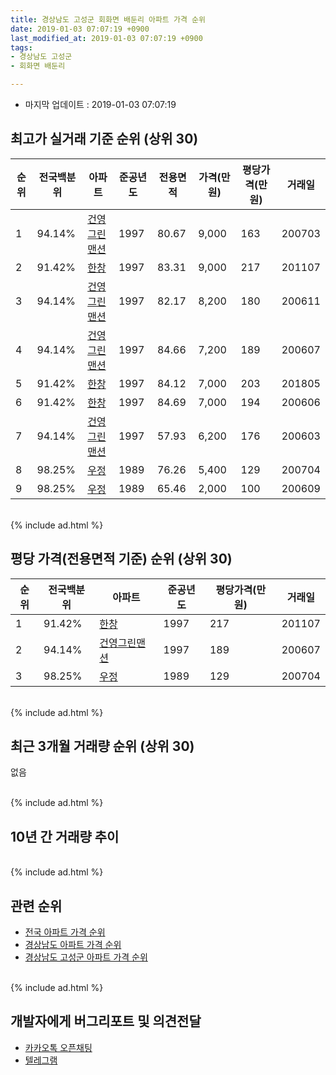 ```yaml
---
title: 경상남도 고성군 회화면 배둔리 아파트 가격 순위
date: 2019-01-03 07:07:19 +0900
last_modified_at: 2019-01-03 07:07:19 +0900
tags:
- 경상남도 고성군
- 회화면 배둔리

---
```


* 마지막 업데이트 : 2019-01-03 07:07:19

## 최고가 실거래 기준 순위 (상위 30)


|순위|전국백분위|아파트|준공년도|전용면적|가격(만원)|평당가격(만원)|거래일|
|---|---|---|---|---|---|---|---|
|1|94.14%|[건영그린맨션](https://search.naver.com/search.naver?query=%EA%B2%BD%EC%83%81%EB%82%A8%EB%8F%84+%EA%B3%A0%EC%84%B1%EA%B5%B0+%ED%9A%8C%ED%99%94%EB%A9%B4+%EB%B0%B0%EB%91%94%EB%A6%AC+%EA%B1%B4%EC%98%81%EA%B7%B8%EB%A6%B0%EB%A7%A8%EC%85%98)|1997|80.67|9,000|163|200703|
|2|91.42%|[한창](https://search.naver.com/search.naver?query=%EA%B2%BD%EC%83%81%EB%82%A8%EB%8F%84+%EA%B3%A0%EC%84%B1%EA%B5%B0+%ED%9A%8C%ED%99%94%EB%A9%B4+%EB%B0%B0%EB%91%94%EB%A6%AC+%ED%95%9C%EC%B0%BD)|1997|83.31|9,000|217|201107|
|3|94.14%|[건영그린맨션](https://search.naver.com/search.naver?query=%EA%B2%BD%EC%83%81%EB%82%A8%EB%8F%84+%EA%B3%A0%EC%84%B1%EA%B5%B0+%ED%9A%8C%ED%99%94%EB%A9%B4+%EB%B0%B0%EB%91%94%EB%A6%AC+%EA%B1%B4%EC%98%81%EA%B7%B8%EB%A6%B0%EB%A7%A8%EC%85%98)|1997|82.17|8,200|180|200611|
|4|94.14%|[건영그린맨션](https://search.naver.com/search.naver?query=%EA%B2%BD%EC%83%81%EB%82%A8%EB%8F%84+%EA%B3%A0%EC%84%B1%EA%B5%B0+%ED%9A%8C%ED%99%94%EB%A9%B4+%EB%B0%B0%EB%91%94%EB%A6%AC+%EA%B1%B4%EC%98%81%EA%B7%B8%EB%A6%B0%EB%A7%A8%EC%85%98)|1997|84.66|7,200|189|200607|
|5|91.42%|[한창](https://search.naver.com/search.naver?query=%EA%B2%BD%EC%83%81%EB%82%A8%EB%8F%84+%EA%B3%A0%EC%84%B1%EA%B5%B0+%ED%9A%8C%ED%99%94%EB%A9%B4+%EB%B0%B0%EB%91%94%EB%A6%AC+%ED%95%9C%EC%B0%BD)|1997|84.12|7,000|203|201805|
|6|91.42%|[한창](https://search.naver.com/search.naver?query=%EA%B2%BD%EC%83%81%EB%82%A8%EB%8F%84+%EA%B3%A0%EC%84%B1%EA%B5%B0+%ED%9A%8C%ED%99%94%EB%A9%B4+%EB%B0%B0%EB%91%94%EB%A6%AC+%ED%95%9C%EC%B0%BD)|1997|84.69|7,000|194|200606|
|7|94.14%|[건영그린맨션](https://search.naver.com/search.naver?query=%EA%B2%BD%EC%83%81%EB%82%A8%EB%8F%84+%EA%B3%A0%EC%84%B1%EA%B5%B0+%ED%9A%8C%ED%99%94%EB%A9%B4+%EB%B0%B0%EB%91%94%EB%A6%AC+%EA%B1%B4%EC%98%81%EA%B7%B8%EB%A6%B0%EB%A7%A8%EC%85%98)|1997|57.93|6,200|176|200603|
|8|98.25%|[우정](https://search.naver.com/search.naver?query=%EA%B2%BD%EC%83%81%EB%82%A8%EB%8F%84+%EA%B3%A0%EC%84%B1%EA%B5%B0+%ED%9A%8C%ED%99%94%EB%A9%B4+%EB%B0%B0%EB%91%94%EB%A6%AC+%EC%9A%B0%EC%A0%95)|1989|76.26|5,400|129|200704|
|9|98.25%|[우정](https://search.naver.com/search.naver?query=%EA%B2%BD%EC%83%81%EB%82%A8%EB%8F%84+%EA%B3%A0%EC%84%B1%EA%B5%B0+%ED%9A%8C%ED%99%94%EB%A9%B4+%EB%B0%B0%EB%91%94%EB%A6%AC+%EC%9A%B0%EC%A0%95)|1989|65.46|2,000|100|200609|


<br>
{% include ad.html %}
<br>

## 평당 가격(전용면적 기준) 순위 (상위 30)


|순위|전국백분위|아파트|준공년도|평당가격(만원)|거래일|
|---|---|---|---|---|---|
|1|91.42%|[한창](https://search.naver.com/search.naver?query=%EA%B2%BD%EC%83%81%EB%82%A8%EB%8F%84+%EA%B3%A0%EC%84%B1%EA%B5%B0+%ED%9A%8C%ED%99%94%EB%A9%B4+%EB%B0%B0%EB%91%94%EB%A6%AC+%ED%95%9C%EC%B0%BD)|1997|217|201107|
|2|94.14%|[건영그린맨션](https://search.naver.com/search.naver?query=%EA%B2%BD%EC%83%81%EB%82%A8%EB%8F%84+%EA%B3%A0%EC%84%B1%EA%B5%B0+%ED%9A%8C%ED%99%94%EB%A9%B4+%EB%B0%B0%EB%91%94%EB%A6%AC+%EA%B1%B4%EC%98%81%EA%B7%B8%EB%A6%B0%EB%A7%A8%EC%85%98)|1997|189|200607|
|3|98.25%|[우정](https://search.naver.com/search.naver?query=%EA%B2%BD%EC%83%81%EB%82%A8%EB%8F%84+%EA%B3%A0%EC%84%B1%EA%B5%B0+%ED%9A%8C%ED%99%94%EB%A9%B4+%EB%B0%B0%EB%91%94%EB%A6%AC+%EC%9A%B0%EC%A0%95)|1989|129|200704|


<br>
{% include ad.html %}
<br>

## 최근 3개월 거래량 순위 (상위 30)

없음

<br>
{% include ad.html %}
<br>

## 10년 간 거래량 추이


<div style="width:100%;">
    <canvas id="deal_progress" height="250"></canvas>
</div>

<script>
new Chart(document.getElementById("deal_progress"), {
    type: 'line',
    data: {
        labels: ['200901','200902','200903','200904','200905','200906','200907','200908','200909','200910','200911','200912','201001','201002','201003','201004','201005','201006','201007','201008','201009','201010','201011','201012','201101','201102','201103','201104','201105','201106','201107','201108','201109','201110','201111','201112','201201','201202','201203','201204','201205','201206','201207','201208','201209','201210','201211','201212','201301','201302','201303','201304','201305','201306','201307','201308','201309','201310','201311','201312','201401','201402','201403','201404','201405','201406','201407','201408','201409','201410','201411','201412','201501','201502','201503','201504','201505','201506','201507','201508','201509','201510','201511','201512','201601','201602','201603','201604','201605','201606','201607','201608','201609','201610','201611','201612','201701','201702','201703','201704','201705','201706','201707','201708','201709','201710','201711','201712','201801','201802','201803','201804','201805','201806','201807','201808','201809','201810','201811','201812','201901'],
        datasets: [{
            label: '실거래 수',
            pointRadius: 1,
            data: [0, 1, 0, 0, 0, 1, 0, 0, 1, 0, 0, 0, 1, 0, 0, 0, 1, 1, 1, 0, 1, 0, 1, 1, 0, 0, 2, 2, 0, 0, 3, 2, 0, 0, 0, 0, 3, 0, 1, 1, 2, 1, 0, 0, 0, 0, 1, 0, 0, 0, 0, 1, 1, 0, 3, 0, 0, 1, 0, 1, 0, 0, 1, 1, 1, 1, 1, 2, 1, 0, 0, 0, 1, 1, 2, 0, 0, 1, 1, 0, 0, 0, 0, 0, 0, 0, 2, 0, 1, 0, 0, 1, 0, 0, 0, 0, 0, 0, 1, 0, 0, 0, 0, 2, 0, 0, 0, 1, 1, 0, 0, 1, 1, 1, 1, 1, 0, 0, 0, 0, 0],
            borderColor: "rgba(255, 201, 14, 1)",
            backgroundColor: "rgba(255, 201, 14, 0.5)",
            fill: true,
        }]
    },
    options: {
        responsive: true,
        title: {
            display: true,
            text: '10년간 거래량 추이'
        },
        tooltips: {
            mode: 'index',
            intersect: false,
        },
        hover: {
            mode: 'nearest',
            intersect: true
        },
        scales: {
            xAxes: [{
                display: true,
                scaleLabel: {
                    display: true,
                    labelString: '년/월'
                }
            }],
            yAxes: [{
                display: true,
                ticks: {
                    suggestedMin: 0,
                },
                scaleLabel: {
                    display: true,
                    labelString: '실거래 수'
                }
            }]
        }
    }
});

</script>


<br>
{% include ad.html %}
<br>

## 관련 순위

- [전국 아파트 가격 순위](https://inasie.github.io/apt-ranking/전국)
- [경상남도 아파트 가격 순위](https://inasie.github.io/apt-ranking/경상남도)
- [경상남도 고성군 아파트 가격 순위](https://inasie.github.io/apt-ranking/경상남도-고성군)


<br>
{% include ad.html %}
<br>

## 개발자에게 버그리포트 및 의견전달

- [카카오톡 오픈채팅](https://open.kakao.com/o/gLJUAP4)
- [텔레그램](https://t.me/inasie)

